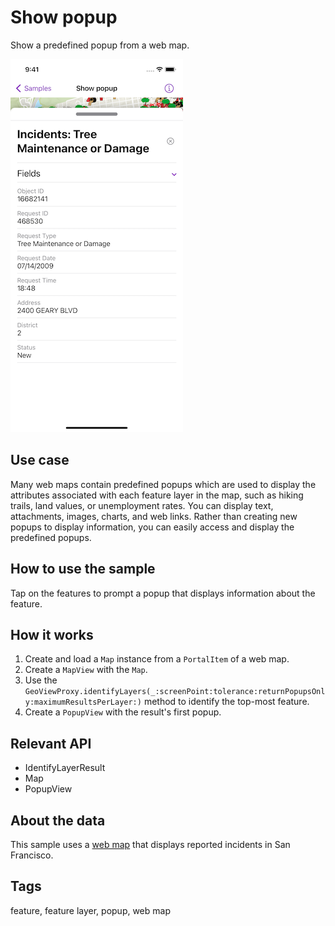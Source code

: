 # Show popup

Show a predefined popup from a web map.

![Show popup screenshot](show-popup.png)

## Use case

Many web maps contain predefined popups which are used to display the attributes associated with each feature layer in the map, such as hiking trails, land values, or unemployment rates. You can display text, attachments, images, charts, and web links. Rather than creating new popups to display information, you can easily access and display the predefined popups.

## How to use the sample

Tap on the features to prompt a popup that displays information about the feature.

## How it works

1. Create and load a `Map` instance from a `PortalItem` of a web map.
2. Create a `MapView` with the `Map`.
3. Use the `GeoViewProxy.identifyLayers(_:screenPoint:tolerance:returnPopupsOnly:maximumResultsPerLayer:)` method to identify the top-most feature.
4. Create a `PopupView` with the result's first popup.

## Relevant API

* IdentifyLayerResult
* Map
* PopupView

## About the data

This sample uses a [web map](https://www.arcgis.com/home/item.html?id=fb788308ea2e4d8682b9c05ef641f273) that displays reported incidents in San Francisco.

## Tags

feature, feature layer, popup, web map
